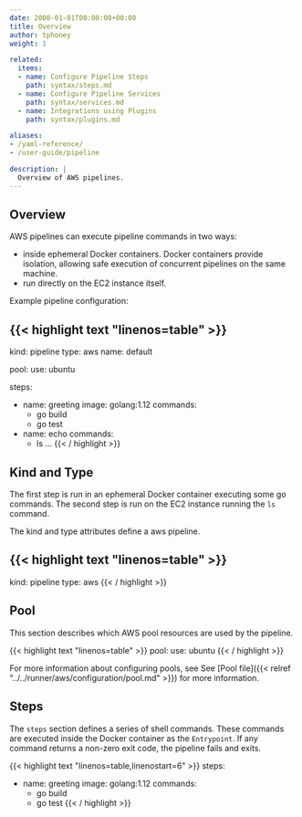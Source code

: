 ```yaml
---
date: 2000-01-01T00:00:00+00:00
title: Overview
author: tphoney
weight: 1

related:
  items:
  - name: Configure Pipeline Steps
    path: syntax/steps.md
  - name: Configure Pipeline Services
    path: syntax/services.md
  - name: Integrations using Plugins
    path: syntax/plugins.md

aliases:
- /yaml-reference/
- /user-guide/pipeline

description: |
  Overview of AWS pipelines.
---
```


## Overview

AWS pipelines can execute pipeline commands in two ways:

+ inside ephemeral Docker containers. Docker containers provide isolation, allowing safe execution of concurrent pipelines on the same machine.
+ run directly on the EC2 instance itself.

Example pipeline configuration:

{{< highlight text "linenos=table" >}}
---
kind: pipeline
type: aws
name: default

pool:
  use: ubuntu

steps:
- name: greeting
  image: golang:1.12
  commands:
  - go build
  - go test
- name: echo
  commands:
  - ls
...
{{< / highlight >}}

## Kind and Type

The first step is run in an ephemeral Docker container executing some go commands. The second step is run on the EC2 instance running the `ls` command.

The kind and type attributes define a aws pipeline.

{{< highlight text "linenos=table" >}}
---
kind: pipeline
type: aws
{{< / highlight >}}

## Pool

This section describes which AWS pool resources are used by the pipeline.

{{< highlight text "linenos=table" >}}
pool:
  use: ubuntu
{{< / highlight >}}

For more information about configuring pools, see  See [Pool file]({{< relref "../../runner/aws/configuration/pool.md" >}}) for more information.

## Steps

The `steps` section defines a series of shell commands. These commands are executed inside the Docker container as the `Entrypoint`. If any command returns a non-zero exit code, the pipeline fails and exits.

{{< highlight text "linenos=table,linenostart=6" >}}
steps:
- name: greeting
  image: golang:1.12
  commands:
  - go build
  - go test
{{< / highlight >}}

